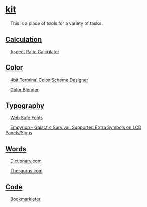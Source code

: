 <h1><a href="#kit" title="kit" target="_blank">kit</a></h1>

<p>‌‌ ‌‌ ‌‌ ‌‌ This is a place of tools for a variety of tasks.</p>


<h2><a href="#Calculation" title="Calculation" target="_blank">Calculation</a></h2>

<p>‌‌ ‌‌ ‌‌ ‌‌ <a href="https://jesterjunk.github.io/kit/aspect_ratio" title="Aspect Ratio Calculator" target="_blank">Aspect Ratio Calculator</a></p>


<h2><a href="#Color" title="Color" target="_blank">Color</a></h2>

<p>‌‌ ‌‌ ‌‌ ‌‌ <a href="https://jesterjunk.github.io/kit/4bit" title="4bit Terminal Color Scheme Designer" target="_blank">4bit Terminal Color Scheme Designer</a></p>

<p>‌‌ ‌‌ ‌‌ ‌‌ <a href="https://jesterjunk.github.io/kit/color-blend" title="Color Blender" target="_blank">Color Blender</a></p>


<h2><a href="#Typography" title="Typography" target="_blank">Typography</a></h2>

<p>‌‌ ‌‌ ‌‌ ‌‌ <a href="https://jesterjunk.github.io/kit/web-safe-fonts" title="Web Safe Fonts" target="_blank">Web Safe Fonts</a></p>

<p>‌‌ ‌‌ ‌‌ ‌‌ <a href="https://jesterjunk.github.io/kit/Empyrion/egs-lcd-symbols" title="Empyrion - Galactic Survival: Supported Extra Symbols on LCD Panels/Signs" target="_blank">Empyrion - Galactic Survival: Supported Extra Symbols on LCD Panels/Signs</a></p>


<h2><a href="#Words" title="Words" target="_blank">Words</a></h2>

<p>‌‌ ‌‌ ‌‌ ‌‌ <a href="https://www.dictionary.com/" title="Dictionary.com" target="_blank">Dictionary.com</a></p>

<p>‌‌ ‌‌ ‌‌ ‌‌ <a href="https://www.thesaurus.com/" title="Thesaurus.com" target="_blank">Thesaurus.com</a></p>


<h2><a href="#Code" title="Code" target="_blank">Code</a></h2>

<p>‌‌ ‌‌ ‌‌ ‌‌ <a href="https://jesterjunk.github.io/kit/bookmarkleter" title="Bookmarkleter" target="_blank">Bookmarkleter</a></p>
